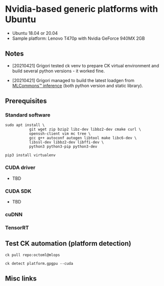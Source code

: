 # Nvidia-based generic platforms with Ubuntu

* Ubuntu 18.04 or 20.04
* Sample platform: Lenovo T470p with Nvidia GeForce 940MX 2GB


## Notes

* [20210421] Grigori tested ck venv to prepare CK virtual environment 
  and build several python versions - it worked fine.

* [20210421] Grigori managed to build the latest loadgen 
  from [MLCommons&trade; inference](https://github.com/mlcommons/inference/tree/master/loadgen)
  (both python version and static library).


## Prerequisites

### Standard software
```
sudo apt install \
           git wget zip bzip2 libz-dev libbz2-dev cmake curl \
           openssh-client vim mc tree \
           gcc g++ autoconf autogen libtool make libc6-dev \
           libssl-dev libbz2-dev libffi-dev \
           python3 python3-pip python3-dev

pip3 install virtualenv
```

### CUDA driver

* TBD

### CUDA SDK

* TBD

### cuDNN


### TensorRT


## Test CK automation (platform detection)

```
ck pull repo:octoml@mlops

ck detect platform.gpgpu --cuda
```



## Misc links
